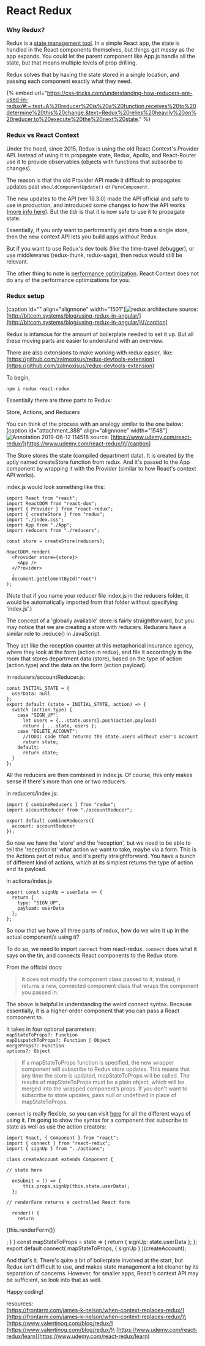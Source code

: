 # React Redux

### Why Redux?

Redux is a [state management tool](https://blog.logrocket.com/why-use-redux-reasons-with-clear-examples-d21bffd5835). In a simple React app, the state is handled in the React components themselves, but things get messy as the app expands. You could let the parent component like App.js handle all the state, but that means multiple levels of prop drilling.

Redux solves that by having the state stored in a single location, and passing each component exactly what they need.



{% embed url="https://css-tricks.com/understanding-how-reducers-are-used-in-redux/#:~:text=A%20reducer%20is%20a%20function,receives%20to%20determine%20this%20change.&text=Redux%20relies%20heavily%20on%20reducer,to%20execute%20the%20next%20state." %}



### Redux vs React Context

Under the hood, since 2015, Redux is using the old React Context's Provider API. Instead of using it to propagate state, Redux, Apollo, and React-Router use it to provide observables (objects with functions that subscribe to changes).

The reason is that the old Provider API made it difficult to propagates updates past `shouldComponentUpdate()` or `PureComponent.`

The new updates to the API (ver 16.3.0) made the API official and safe to use in production, and introduced some changes to how the API works ([more info here](https://frontarm.com/james-k-nelson/when-context-replaces-redux/)). But the tldr is that it is now safe to use it to propagate state.

Essentially, if you only want to performantly get data from a single store, then the new context API lets you build apps _without_ Redux.

But if you want to use Redux's dev tools (like the time-travel debugger), or use middlewares (redux-thunk, redux-saga), then redux would still be relevant.

The other thing to note is [performance optimization](https://frontarm.com/james-k-nelson/react-context-performance/). React Context does not do any of the performance optimizations for you.

### Redux setup

\[caption id="" align="alignnone" width="1501"]![redux architecture](http://bitcom.systems/blog/img/using-redux-in-angular/using-redux-in-angular-diagram.png) source: [http://bitcom.systems/blog/using-redux-in-angular/](http://bitcom.systems/blog/using-redux-in-angular/)\[/caption]

Redux is infamous for the amount of boilerplate needed to set it up. But all these moving parts are easier to understand with an overview.

There are also extensions to make working with redux easier, like: [https://github.com/zalmoxisus/redux-devtools-extension](https://github.com/zalmoxisus/redux-devtools-extension)

To begin,

```
npm i redux react-redux
```

Essentially there are three parts to Redux:

Store, Actions, and Reducers

You can think of the process with an analogy similar to the one below:\[caption id="attachment\_388" align="alignnone" width="1548"]![Annotation 2019-06-12 114518](https://stuffihavelearnthome.files.wordpress.com/2019/06/annotation-2019-06-12-114518.png) source: [https://www.udemy.com/react-redux/](https://www.udemy.com/react-redux/)\[/caption]

The Store stores the state (compiled department data). It is created by the aptly named createStore function from redux. And it's passed to the App component by wrapping it with the Provider (similar to how React's context API works).

index.js would look something like this:

```
import React from "react";
import ReactDOM from "react-dom";
import { Provider } from "react-redux";
import { createStore } from "redux";
import "./index.css";
import App from "./App";
import reducers from "./reducers";

const store = createStore(reducers);

ReactDOM.render(
  <Provider store={store}>
    <App />
  </Provider>  
  ,
  document.getElementById("root")
);
```

(Note that if you name your reducer file index.js in the reducers folder, it would be automatically imported from that folder without specifying 'index.js'.)

The concept of a 'globally available' store is fairly straightforward, but you may notice that we are creating a store with reducers. Reducers have a similar role to .reduce() in JavaScript.

They act like the reception counter at this metaphorical insurance agency, where they look at the form (action in redux), and file it accordingly in the room that stores department data (store), based on the type of action (action.type) and the data on the form (action.payload).

in reducers/accountReducer.js:

```
const INITIAL_STATE = {
  userData: null
};
export default (state = INITIAL_STATE, action) => {
  switch (action.type) {
    case "SIGN_UP":
      let users = {...state.users}.push(action.payload)
      return { ...state, users };
    case "DELETE_ACCOUNT":
      //TODO: code that returns the state.users without user's account
      return state;
    default:
      return state;
  }
};
```

All the reducers are then combined in index.js. Of course, this only makes sense if there's more than one or two reducers.

in reducers/index.js:

```
import { combineReducers } from "redux";
import accountReducer from "./accountReducer";

export default combineReducers({
  account: accountReducer
});
```

So now we have the 'store' and the 'reception', but we need to be able to tell the 'receptionist' what action we want to take, maybe via a form. This is the Actions part of redux, and it's pretty straightforward. You have a bunch of different kind of actions, which at its simplest returns the type of action and its payload.

in actions/index.js

```
export const signUp = userData => {
  return {
    type: "SIGN_UP",
    payload: userData
  };
};
```

So now that we have all three parts of redux, how do we wire it up in the actual component/s using it?

To do so, we need to import `connect` from react-redux. `connect` does what it says on the tin, and connects React components to the Redux store.

From the official docs:

> It does not modify the component class passed to it; instead, it returns a new, connected component class that wraps the component you passed in.

The above is helpful in understanding the weird connect syntax. Because essentially, it is a higher-order component that you can pass a React component to.

It takes in four optional parameters:\
`mapStateToProps?: Function`\
`mapDispatchToProps?: Function | Object`\
`mergeProps?: Function`\
`options?: Object`

> If a mapStateToProps function is specified, the new wrapper component will subscribe to Redux store updates. This means that any time the store is updated, mapStateToProps will be called. The results of mapStateToProps must be a plain object, which will be merged into the wrapped component’s props. If you don't want to subscribe to store updates, pass null or undefined in place of mapStateToProps.

`connect` is really flexible, so you can visit [here](https://react-redux.js.org/api/connect) for all the different ways of using it. I'm going to show the syntax for a component that subscribe to state as well as use the action creators:

```
import React, { Component } from "react";
import { connect } from "react-redux";
import { signUp } from "../actions";

class createAccount extends Component {

// state here

  onSubmit = () => {
      this.props.signUp(this.state.userData);
  };

// renderForm returns a controlled React form

  render() {
    return
```

{this.renderForm()}

; } } const mapStateToProps = state => { return { signUp: state.userData }; }; export default connect( mapStateToProps, { signUp } )(createAccount);

And that's it. There's quite a bit of boilerplate involved at the start, but Redux isn't difficult to use, and makes state management a lot cleaner by its separation of concerns. However, for smaller apps, React's context API may be sufficient, so look into that as well.

Happy coding!

resources:\
[https://frontarm.com/james-k-nelson/when-context-replaces-redux/](https://frontarm.com/james-k-nelson/when-context-replaces-redux/)\
[https://www.valentinog.com/blog/redux/](https://www.valentinog.com/blog/redux/)\
[https://www.udemy.com/react-redux/learn](https://www.udemy.com/react-redux/learn)
